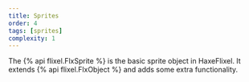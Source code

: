 ```yaml
---
title: Sprites
order: 4
tags: [sprites]
complexity: 1
---
```

The {% api flixel.FlxSprite %} is the basic sprite object in HaxeFlixel. It extends {% api flixel.FlxObject %} and adds some extra functionality.
